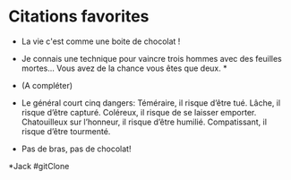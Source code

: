 # Citations favorites

* La vie c'est comme une boite de chocolat !

* Je connais une technique pour vaincre trois hommes avec des feuilles mortes... Vous avez de la chance vous êtes que deux. *

* (A compléter)
* Le général court cinq dangers: Téméraire, il risque d’être tué. Lâche, il risque d’être capturé. Coléreux, il risque de se laisser emporter. Chatouilleux sur     l’honneur, il risque d’être humilié. Compatissant, il risque d’être tourmenté. 
* Pas de bras, pas de chocolat!

*Jack #gitClone
